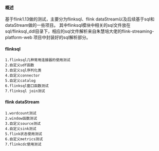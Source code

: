 #### 概述
基于flink1.13做的测试，主要分为flinksql、flink dataStream以及后续基于sql和dataStream做的一些项目。
其中flinksql模块中相关的sql文件放在sql/flinksql_ddl目录下，相应的sql文件解析来自朱慧培大佬的flink-streaming-platform-web
项目中封装好的sql解析部分。

#### flinksql
```
1.flinksql几种常用连接器的使用测试
2.自定义udf函数
3.自定义sql序列化类
4.自定义connector
5.自定义catalog
6.flinksql窗口函数测试
7.flinksql join测试
```

#### flink dataStream
```
1.wordcount测试
2.window函数测试
3.自定义source测试
4.自定义sink测试
5.flink状态使用测试
6.自定义metrics测试
7.flinkcdc使用测试
```






